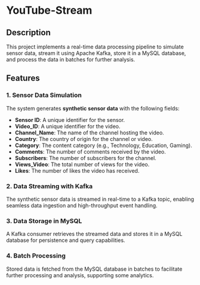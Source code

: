 # **YouTube-Stream**

## **Description**  
This project implements a real-time data processing pipeline to simulate sensor data, stream it using Apache Kafka, store it in a MySQL database, and process the data in batches for further analysis.

## **Features**

### **1. Sensor Data Simulation**  
The system generates **synthetic sensor data** with the following fields:  

- **Sensor ID**: A unique identifier for the sensor.  
- **Video_ID**: A unique identifier for the video.  
- **Channel_Name**: The name of the channel hosting the video.  
- **Country**: The country of origin for the channel or video.  
- **Category**: The content category (e.g., Technology, Education, Gaming).  
- **Comments**: The number of comments received by the video.  
- **Subscribers**: The number of subscribers for the channel.  
- **Views_Video**: The total number of views for the video.  
- **Likes**: The number of likes the video has received.  

### **2. Data Streaming with Kafka**  
The synthetic sensor data is streamed in real-time to a Kafka topic, enabling seamless data ingestion and high-throughput event handling.  

### **3. Data Storage in MySQL**  
A Kafka consumer retrieves the streamed data and stores it in a MySQL database for persistence and query capabilities.  

### **4. Batch Processing**  
Stored data is fetched from the MySQL database in batches to facilitate further processing and analysis, supporting some analytics. 
